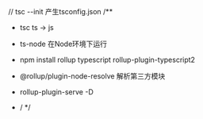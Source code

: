 // tsc --init  产生tsconfig.json
/**
 * tsc ts -> js
 * ts-node 在Node环境下运行
 * npm install rollup typescript rollup-plugin-typescript2 
 * @rollup/plugin-node-resolve  解析第三方模块
 * rollup-plugin-serve -D

 * / */